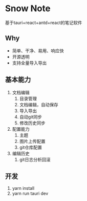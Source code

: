 # Snow Note
基于tauri+react+antd+react的笔记软件

## Why
* 简单、干净、易用、响应快
* 开源透明
* 支持全量导入导出

## 基本能力
1. 文档编辑
   1. 目录管理
   2. 文档编辑，自动保存
   3. 导入导出
   4. 自动git同步
   5. 修改历史同步
2. 配置能力
   1. 主题
   2. 图片上传配置
   3. git仓库配置
3. 编辑历史
   1. git日志分析回滚

## 开发
1. yarn install
2. yarn run tauri dev